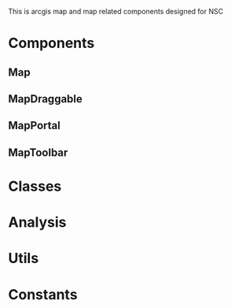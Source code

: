 This is arcgis map and map related components designed for NSC

# Components

## Map

## MapDraggable

## MapPortal

## MapToolbar


# Classes


# Analysis


# Utils


# Constants